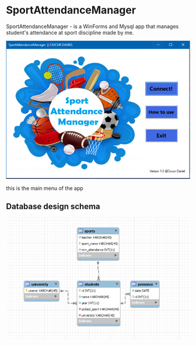 # SportAttendanceManager
SportAttendanceManager - is a WinForms and Mysql app that manages student's attendance at sport discipline made by me.

![Main menu](DescriptionMedia/main_sportattendance_manager.PNG?raw=true "Menu of the app")

this is the main menu of the app

<h2>Database design schema</h2>

![SQL Schema](DescriptionMedia/sql_schema.PNG?raw=true "SQL database design of the app")
